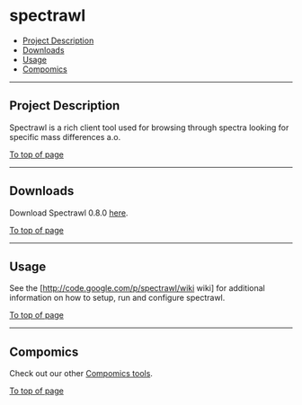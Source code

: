 # spectrawl

 * [Project Description](#project_description)
 * [Downloads](#downloads)
 * [Usage](#usage)
 * [Compomics](#compomics)

----

## Project Description

Spectrawl is a rich client tool used for browsing through spectra looking for specific mass differences a.o.

[To top of page](#spectrawl)

----

## Downloads

Download Spectrawl 0.8.0 [here](http://genesis.ugent.be/maven2/com/compomics/spectrawl/0.8.0/spectrawl-0.8.0.zip).

[To top of page](#spectrawl)

----

## Usage
See the [http://code.google.com/p/spectrawl/wiki wiki] for additional information on how to setup, run and configure spectrawl.

[To top of page](#spectrawl)

----

## Compomics

Check out our other [Compomics tools](http://compomics.com/).

[To top of page](#spectrawl)
